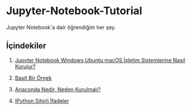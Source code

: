 # Jupyter-Notebook-Tutorial
Jupyter Notebook'a dair öğrendiğim her şey.

## İçindekiler
1. [Jupyter Notebook Windows,Ubuntu,macOS İşletim Sistemlerine Nasıl Kurulur?](https://github.com/GizemKoyuncu/Jupyter-Notebook-Tutorial/blob/master/JupyterNotebookKurulum.md)

2. [Basit Bir Örnek](https://github.com/GizemKoyuncu/Jupyter-Notebook-Tutorial/blob/master/BasicExample.ipynb)

3. [Anaconda Nedir, Neden Kurulmalı?](https://github.com/GizemKoyuncu/Jupyter-Notebook-Tutorial/blob/master/AnacondaNedir.md)

4. [IPython Sihirli İfadeler](https://github.com/GizemKoyuncu/Jupyter-Notebook-Tutorial/blob/master/IPythonMagics.ipynb)